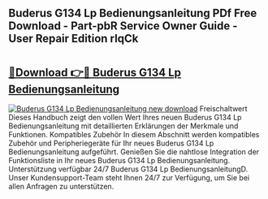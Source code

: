 ## Buderus G134 Lp Bedienungsanleitung PDf Free Download - Part-pbR Service Owner Guide - User Repair Edition rIqCk

# <h2><a href="http://df2gng.blite.top/?on=Buderus+G134+Lp+Bedienungsanleitung">🔗Download 👉🔴 Buderus G134 Lp Bedienungsanleitung</a></h2>

[![Buderus G134 Lp Bedienungsanleitung new download](https://i.imgur.com/lujVjoI.png)](http://df2gng.blite.top/?on=Buderus+G134+Lp+Bedienungsanleitung)
Freischaltwert Dieses Handbuch zeigt den vollen Wert Ihres neuen Buderus G134 Lp Bedienungsanleitung mit detaillierten Erklärungen der Merkmale und Funktionen. Kompatibles Zubehör In diesem Abschnitt werden kompatibles Zubehör und Peripheriegeräte für Ihr neues Buderus G134 Lp Bedienungsanleitung aufgeführt. Genießen Sie die nahtlose Integration der Funktionsliste in Ihr neues Buderus G134 Lp Bedienungsanleitung. Unterstützung verfügbar 24/7 Buderus G134 Lp BedienungsanleitungD. Unser Kundensupport-Team steht Ihnen 24/7 zur Verfügung, um Sie bei allen Anfragen zu unterstützen.
